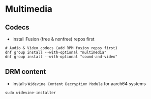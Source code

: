 # Multimedia

## Codecs

- Install Fusion (free & nonfree) repos first

```shell
# Audio & Video codecs (add RPM fusion repos first)
dnf group install --with-optional "multimedia"
dnf group install --with-optional "sound-and-video"
```

## DRM content

- Installs `Widevine Content Decryption Module` for aarch64 systems

```shell
sudo widevine-installer
```
